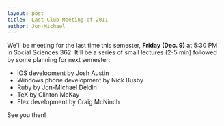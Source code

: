 ```yaml
---
layout: post
title:  Last Club Meeting of 2011
author: Jon-Michael
---
```


We'll be meeting for the last time this semester, **Friday (Dec. 9)** at 5:30 PM
in Social Sciences 362. It'll be a series of small lectures (2-5 min) followed
by some planning for next semester:

- iOS development by Josh Austin
- Windows phone development by Nick Busby
- Ruby by Jon-Michael Deldin
- TeX by Clinton McKay
- Flex development by Craig McNinch

See you then!
